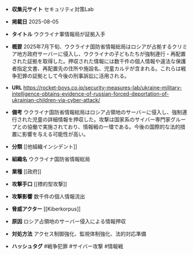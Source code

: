 - **収集元サイト**
セキュリティ対策Lab

- **掲載日**
2025-08-05

- **タイトル**
ウクライナ軍情報局が証拠入手

- **概要**
2025年7月下旬、ウクライナ国防省情報総局はロシアが占拠するクリミア地方政府サーバーに侵入し、ウクライナの子どもたちが強制連行・再配置された証拠を取得した。押収された情報には数千件の個人情報や違法な保護者指定文書、再配置先の住所や施設名、児童カルテが含まれる。これらは戦争犯罪の証拠として今後の刑事訴訟に活用される。

- **URL**
https://rocket-boys.co.jp/security-measures-lab/ukraine-military-intelligence-obtains-evidence-of-russian-forced-deportation-of-ukrainian-children-via-cyber-attack/

- **備考**
ウクライナ国防省情報総局はロシア占領地のサーバーに侵入し、強制連行された児童の詳細情報を押収した。攻撃は国家系のサイバー専門家グループとの協働で実施されており、情報戦の一環である。今後の国際的な法的措置に影響を与える可能性が高い。

- **分類**
[[他組織インシデント]]

- **組織名**
ウクライナ国防省情報総局

- **業種**
[[政府]]

- **攻撃手口**
[[標的型攻撃]]

- **攻撃影響**
数千件の個人情報流出

- **脅威アクター**
[[Kiberkorpus]]

- **原因**
ロシア占領地のサーバー侵入による情報押収

- **対処方法**
アクセス制御強化、監視体制強化、法的対応準備

- **ハッシュタグ**
#戦争犯罪 #サイバー攻撃 #情報戦
